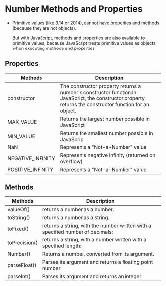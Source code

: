 # Number Methods and Properties

- Primitive values (like 3.14 or 2014), cannot have properties and methods (because they are not objects).

  But with JavaScript, methods and properties are also available to primitive values, because JavaScript treats primitive values as objects when executing methods and properties
  
## Properties

| Methods           | **Description**                                              |
| ----------------- | ------------------------------------------------------------ |
| constructor       | The constructor property returns a number's constructor function:In JavaScript, the constructor property returns the constructor function for an object. |
| MAX_VALUE         | Returns the largest number possible in JavaScript            |
| MIN_VALUE         | Returns the smallest number possible in JavaScrip            |
| NaN               | Represents a "Not-a-Number" value                            |
| NEGATIVE_INFINITY | Represents negative infinity (returned on overflow)          |
| POSITIVE_INFINITY | Represents a "Not-a-Number" value                            |

## Methods
| Methods       | **Description**                                              |
| ------------- | ------------------------------------------------------------ |
| valueOf()     | returns a number as a number.                                |
| toString()    | returns a number as a string.                                |
| toFixed()     | returns a string, with the number written with a specified number of decimals: |
| toPrecision() | returns a string, with a number written with a specified length: |
| Number()      | Returns a number, converted from its argument.               |
| parseFloat()  | Parses its argument and returns a floating point number      |
| parseInt()    | Parses its argument and returns an integer                   |